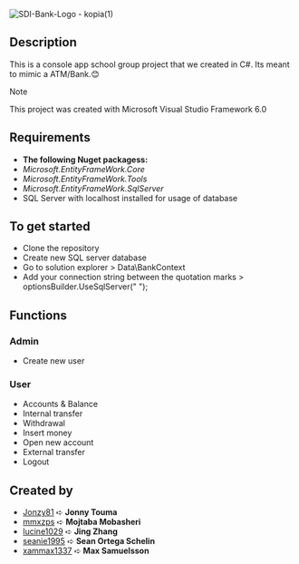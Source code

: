 ![SDI-Bank-Logo - kopia(1)](https://github.com/lucine1029/Spelar_Du_In_Bank/assets/99285003/37c8d229-5731-42b9-bdae-fa7d1e87c79f)
## Description
This is a console app school group project that we created in C#. Its meant to mimic a ATM/Bank.😊
> [!NOTE]
> This project was created with Microsoft Visual Studio Framework 6.0
## Requirements
* **The following Nuget packagess:** 
* _Microsoft.EntityFrameWork.Core_
* _Microsoft.EntityFrameWork.Tools_
* _Microsoft.EntityFrameWork.SqlServer_
* SQL Server with localhost installed for usage of database
## To get started
* Clone the repository
* Create new SQL server database
* Go to solution explorer > Data\BankContext
* Add your connection string between the quotation marks > optionsBuilder.UseSqlServer(" ");
## Functions
### Admin
* Create new user
### User
* Accounts & Balance
* Internal transfer
* Withdrawal
* Insert money
* Open new account
* External transfer
* Logout
## Created by
* [Jonzy81](https://github.com/Jonzy81) ➪ **Jonny Touma**
* [mmxzps](https://github.com/mmxzps) ➪ **Mojtaba Mobasheri**
* [lucine1029](https://github.com/lucine1029) ➪ **Jing Zhang**
* [seanie1995](https://github.com/seanie1995) ➪ **Sean Ortega Schelin**
* [xammax1337](https://github.com/xammax1337)  ➪ **Max Samuelsson**

